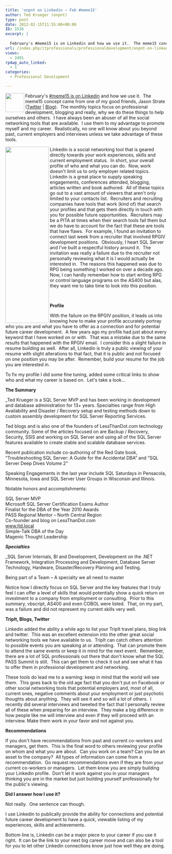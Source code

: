 ```yaml
---
title: 'onpnt on Linkedin – Feb #meme15'
author: Ted Krueger (onpnt)
type: post
date: 2012-02-15T11:55:00+00:00
ID: 1536
excerpt: |
   
  February's #meme15 is on Linkedin and how we use it.  The meme15 concept came from one of my good friends, Jason Strate (Twitter | Blog).  The monthly topics focus on professional development, blogging and really, why we do these things to help ourse&hellip;
url: /index.php/itprofessionals/professionaldevelopment/onpnt-on-linkedin-feb-meme15/
views:
  - 2491
rp4wp_auto_linked:
  - 1
categories:
  - Professional Development

---
```

<div class="image_block">
  <a href="/media/blogs/ITProfessionals/-16.png?mtime=1329313898"></a><a href="http://www.jasonstrate.com/2012/02/february-meme15-assignment/"><img src="/wp-content/uploads/blogs/ITProfessionals/-16.png?mtime=1329313898" alt="" width="59" height="59" align="left" /></a>
</div>

February's [#meme15 is on Linkedin][1] and how we use it.  The meme15 concept came from one of my good friends, Jason Strate ([Twitter][2] | [Blog][3]).  The monthly topics focus on professional development, blogging and really, why we do these things to help ourselves and others.  I have always been an abuser of all the social networking tools that are available.  I use them to my advantage to promote myself and my career.  Realistically, no one will know about you beyond past, current employers and interviews unless we take advantage of these tools.

<div class="image_block">
  <a href="/media/blogs/ITProfessionals/-17.png?mtime=1329313899"><img src="/wp-content/uploads/blogs/ITProfessionals/-17.png?mtime=1329313899" alt="" width="136" height="550" align="left" /></a>
</div>

Linkedin is a social networking tool that is geared directly towards your work experiences, skills and current employment status.  In short, your overall profile of who and what you can do.  Now, work doesn't limit us to only employer related topics.  Linkedin is a great place to supply speaking engagements, conferences attended, blogging, articles written and book authored.  All of these topics go out to a vast amount of viewers that aren't only limited to your contacts list.  Recruiters and recruiting companies have tools that work (kind of) that search your profiles and that gets them directly in touch with you for possible future opportunities.  Recruiters may be a PITA at times when their search tools fail them but we do have to account for the fact that these are tools that have flaws.  For example, I found an invitation to connect last week from a recruiter that involved RPGIV development positions.  Obviously, I heart SQL Server and I've built a respectful history around it.  The invitation was really a failure due to the recruiter not personally reviewing what it is I would actually be interested in.  The reasons this happened was due to RPG being something I worked on over a decade ago.  Now, I can hardly remember how to start writing RPG or control language programs on the AS400 but alas, they want me to take time to look into this position.

 

**Profile**

With the failure on the RPGIV position, it leads us into knowing how to make your profile accurately portray who you are and what you have to offer as a connection and for potential future career development.  A few years ago my profile had just about every keyword that I have worked on or with.  That was a mistake due to the same results that happened with the RPGIV email.  I consider this a slight failure in resume building as well.  After all, Linkedin is truly a public viewing of your resume with slight alterations to that fact, that it is public and not focused on one position you may be after.  Remember, build your resume for the job you are interested in.

To fix my profile I did some fine tuning, added some critical links to show who and what my career is based on.  Let's take a look...

**The Summary**

_Ted Krueger is a SQL Server MVP and has been working in development and database administration for 13+ years. Specialties range from High Availability and Disaster / Recovery setup and testing methods down to custom assembly development for SQL Server Reporting Services. </p> 

Ted blogs and is also one of the founders of LessThanDot.com technology community. Some of the articles focused on are Backup / Recovery, Security, SSIS and working on SQL Server and using all of the SQL Server features available to create stable and scalable database services.

Recent publication include co-authoring of the Red Gate book, “Troubleshooting SQL Server: A Guide for the Accidental DBA” and “SQL Server Deep Dives Volume 2”

Speaking Engagements in the last year include SQL Saturdays in Pensacola, Minnesota, Iowa and SQL Server User Groups in Wisconsin and Illinois.

Notable honors and accomplishments:

SQL Server MVP   
Microsoft SQL Server Certification Exams Author   
Finalist for the DBA of the Year 2010 Awards   
PASS Regional Mentor – North Central Region   
Co-founder and blog on LessThanDot.com   
www.ltd.local   
Simple-Talk DBA of the Day   
Magenic Thought Leadership </em>

**_Specialties_**

_SQL Server Internals, BI and Development, Development on the .NET Framework, Integration Processing and Development, Database Server Technology, Hardware, Disaster/Recovery Planning and Testing.</p> 

Being part of a Team – A specialty we all need to master</em>

Notice how I directly focus on SQL Server and the key features that I truly feel I can offer a level of skills that would potentially show a quick return on investment to a company from employment or consulting.  Prior to this summary, vbscript, AS400 and even COBOL were listed.  That, on my part, was a failure and did not represent my current skills very well.

**TripIt, Blogs, Twitter**

Linkedin added the ability a while ago to list your TripIt travel plans, blog link and twitter.  This was an excellent extension into the other great social networking tools we have available to us.  TripIt can catch others attention to possible events you are speaking at or attending.  That can promote them to attend the same events or keep it in mind for the next event.  Remember, there are a lot of SQL professionals out there that don't know what the SQL PASS Summit is still.  This can get them to check it out and see what it has to offer them in professional development and networking.

These tools do lead me to a warning: keep in mind that the world will see them.  This goes back to the old age fact that you don't put on Facebook or other social networking tools that potential employers and, most of all, current ones, negative comments about your employment or just psychotic thoughts about anything.  They will see it and so will a lot of others.  I recently did several interviews and tweeted the fact that I personally review all of these when preparing for an interview.  They make a big difference in how people like me will interview and even if they will proceed with an interview. Make them work in your favor and not against you.

**Recommendations**

If you don't have recommendations from past and current co-workers and managers, get them.  This is the final word to others reviewing your profile on whom and what you are about.  Can you work on a team? Can you be an asset to the company?  All types of information can come from a recommendation.  Go request recommendations even if they are from your current co-workers or managers.  Let them know you are simply building your Linkedin profile.  Don't let it work against you in your managers thinking you are in the market but just building yourself professionally for the public's viewing.

**Did I answer how I use it?**

Not really.  One sentence can though.

I use Linkedin to publically provide the ability for connections and potential future career development to have a quick, viewable listing of my experiences, skills and achievements.

Bottom line is, Linkedin can be a major piece to your career if you use it right.  It can be the link to your next big career move and can also be a tool for you to let other Linkedin connections know just how well they are doing.

 [1]: http://www.jasonstrate.com/2012/02/february-meme15-assignment/
 [2]: http://www.twitter.com/StrateSQL
 [3]: http://www.jasonstrate.com/